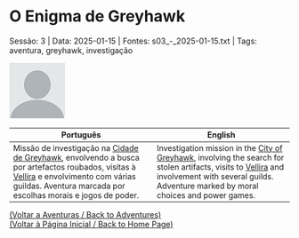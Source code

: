 
# O Enigma de Greyhawk

Sessão: 3 | Data: 2025-01-15 | Fontes: s03_-_2025-01-15.txt | Tags: aventura, greyhawk, investigação

![O Enigma de Greyhawk](docs/dm/summary/blank.png)

| Português | English |
|-----------|---------|
| Missão de investigação na [Cidade de Greyhawk](cidade_de_greyhawk.md), envolvendo a busca por artefactos roubados, visitas à [Vellira](vellira.md) e envolvimento com várias guildas. Aventura marcada por escolhas morais e jogos de poder. | Investigation mission in the [City of Greyhawk](cidade_de_greyhawk.md), involving the search for stolen artifacts, visits to [Vellira](vellira.md) and involvement with several guilds. Adventure marked by moral choices and power games. |

[(Voltar a Aventuras / Back to Adventures)](dm/summary/aventuras.md)  
[(Voltar à Página Inicial / Back to Home Page)](home.md)



















